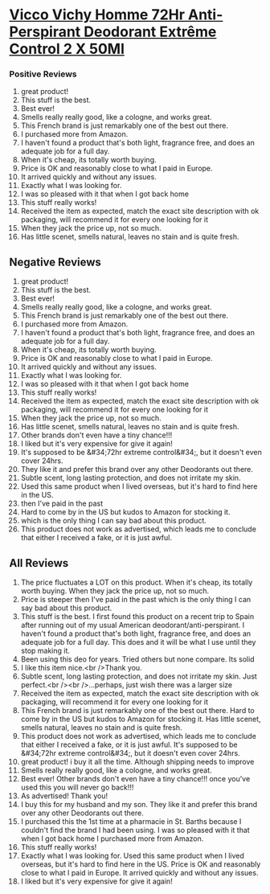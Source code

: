 # [Vicco Vichy Homme 72Hr Anti-Perspirant Deodorant Extrême Control 2 X 50Ml](https://products.checkmycream.com/products/Vicco-Vichy-Homme-72Hr-Anti-Perspirant-Deodorant-Extreme-Control-2-X-50Ml.html)

### Positive Reviews

<ol>
      <li>great product!</li>
      <li>This stuff is the best.</li>
      <li>Best ever!</li>
      <li>Smells really really good, like a cologne, and works great.</li>
      <li>This French brand is just remarkably one of the best out there.</li>
      <li>I purchased more from Amazon.</li>
      <li>I haven&#x27;t found a product that&#x27;s both light, fragrance free, and does an adequate job for a full day.</li>
      <li>When it&#x27;s cheap, its totally worth buying.</li>
      <li>Price is OK and reasonably close to what I paid in Europe.  </li>
      <li>It arrived quickly and without any issues.</li>
      <li>Exactly what I was looking for.  </li>
      <li>I was so pleased with it that when I got back home</li>
      <li>This stuff really works!</li>
      <li>Received the item as expected, match the exact site description with ok packaging, will recommend it for every one looking for it</li>
      <li>When they jack the price up, not so much.</li>
      <li>Has little scenet, smells natural, leaves no stain and is quite fresh.</li>
</ol>


<h2>Negative Reviews</h2>
<ol>
<li> great product!</li>
<li> This stuff is the best.</li>
<li> Best ever!</li>
<li> Smells really really good, like a cologne, and works great.</li>
<li> This French brand is just remarkably one of the best out there.</li>
<li> I purchased more from Amazon.</li>
<li> I haven&#x27;t found a product that&#x27;s both light, fragrance free, and does an adequate job for a full day.</li>
<li> When it&#x27;s cheap, its totally worth buying.</li>
<li> Price is OK and reasonably close to what I paid in Europe.  </li>
<li> It arrived quickly and without any issues.</li>
<li> Exactly what I was looking for.  </li>
<li> I was so pleased with it that when I got back home</li>
<li> This stuff really works!</li>
<li> Received the item as expected, match the exact site description with ok packaging, will recommend it for every one looking for it</li>
<li> When they jack the price up, not so much.</li>
<li> Has little scenet, smells natural, leaves no stain and is quite fresh.</li>
<li> Other brands don&#x27;t even have a tiny chance!!!</li>
<li> I liked but it&#x27;s very expensive for give it again!</li>
<li> It&#x27;s supposed to be &amp;#34;72hr extreme control&amp;#34;, but it doesn&#x27;t even cover 24hrs.</li>
<li> They like it and prefer this brand over any other Deodorants out there.</li>
<li> Subtle scent, long lasting protection, and does not irritate my skin.</li>
<li> Used this same product when I lived overseas, but it&#x27;s hard to find here in the US.  </li>
<li> then I&#x27;ve paid in the past</li>
<li> Hard to come by in the US but kudos to Amazon for stocking it.</li>
<li> which is the only thing I can say bad about this product.</li>
<li> This product does not work as advertised, which leads me to conclude that either I received a fake, or it is just awful.  </li>
</ol>

<h2>All Reviews</h2>

<ol>
    <li> The price fluctuates a LOT on this product. When it&#x27;s cheap, its totally worth buying. When they jack the price up, not so much.</li>
    <li> Price is steeper then I&#x27;ve paid in the past which is the only thing I can say bad about this product.</li>
    <li> This stuff is the best. I first found this product on a recent trip to Spain after running out of my usual American deodorant/anti-perspirant. I haven&#x27;t found a product that&#x27;s both light, fragrance free, and does an adequate job for a full day. This does and it will be what I use until they stop making it.</li>
    <li> Been using this deo for years. Tried others but none compare. Its solid</li>
    <li> I like this item nice.&lt;br /&gt;Thank you.</li>
    <li> Subtle scent, long lasting protection, and does not irritate my skin. Just perfect.&lt;br /&gt;&lt;br /&gt;...perhaps, just wish there was a larger size</li>
    <li> Received the item as expected, match the exact site description with ok packaging, will recommend it for every one looking for it</li>
    <li> This French brand is just remarkably one of the best out there. Hard to come by in the US but kudos to Amazon for stocking it. Has little scenet, smells natural, leaves no stain and is quite fresh.</li>
    <li> This product does not work as advertised, which leads me to conclude that either I received a fake, or it is just awful.  It&#x27;s supposed to be &amp;#34;72hr extreme control&amp;#34;, but it doesn&#x27;t even cover 24hrs.</li>
    <li> great product! i buy it all the time. Although shipping needs to improve</li>
    <li> Smells really really good, like a cologne, and works great.</li>
    <li> Best ever! Other brands don&#x27;t even have a tiny chance!!! once you&#x27;ve used this you will never go back!!!</li>
    <li> As advertised! Thank you!</li>
    <li> I buy this for my husband and my son. They like it and prefer this brand over any other Deodorants out there.</li>
    <li> I purchased this the 1st time at a pharmacie in St. Barths because I couldn&#x27;t find the brand I had been using. I was so pleased with it that when I got back home I purchased more from Amazon.</li>
    <li> This stuff really works!</li>
    <li> Exactly what I was looking for.  Used this same product when I lived overseas, but it&#x27;s hard to find here in the US.  Price is OK and reasonably close to what I paid in Europe.  It arrived quickly and without any issues.</li>
    <li> I liked but it&#x27;s very expensive for give it again!</li>
</ol>




